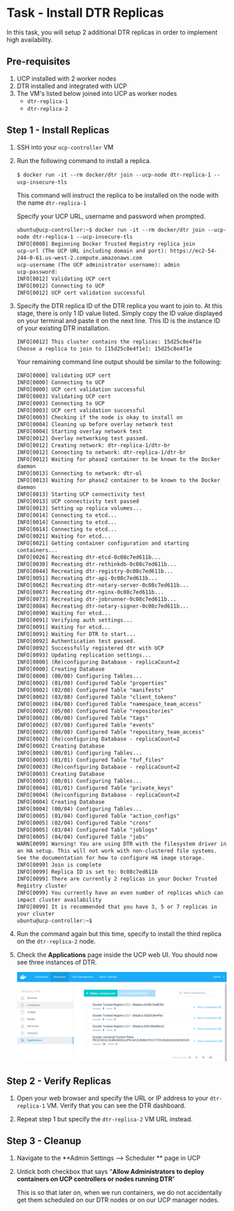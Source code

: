 # Task - Install DTR Replicas

In this task, you will setup 2 additional DTR replicas in order to implement high availability.

## Pre-requisites 

1. UCP installed with 2 worker nodes
2. DTR installed and integrated with UCP 
3. The VM's listed below joined into UCP as worker nodes 
   * `dtr-replica-1`
   * `dtr-replica-2`
   
## Step 1 - Install Replicas

1. SSH into your `ucp-controller` VM
2. Run the following command to install a replica.

   `$ docker run -it --rm docker/dtr join --ucp-node dtr-replica-1 --ucp-insecure-tls`
   
   This command will instruct the replica to be installed on the node with the name `dtr-replica-1`
   
   Specify your UCP URL, username and password when prompted.
   
    ```
	ubuntu@ucp-controller:~$ docker run -it --rm docker/dtr join --ucp-node dtr-replica-1 --ucp-insecure-tls
	INFO[0000] Beginning Docker Trusted Registry replica join
	ucp-url (The UCP URL including domain and port): https://ec2-54-244-0-61.us-west-2.compute.amazonaws.com
	ucp-username (The UCP administrator username): admin
	ucp-password:
	INFO[0012] Validating UCP cert
	INFO[0012] Connecting to UCP
	INFO[0012] UCP cert validation successful
	```
	
3. Specify the DTR replica ID of the DTR replica you want to join to. At this stage, there is only 1 ID value listed. Simply copy the ID value displayed
   on your terminal and paste it on the next line. This ID is the instance ID of your existing DTR installation.

   ```
   INFO[0012] This cluster contains the replicas: 15d25c8e4f1e
   Choose a replica to join to [15d25c8e4f1e]: 15d25c8e4f1e
   ```
   
   Your remaining command line output should be similar to the following:
   
    ```
	INFO[0000] Validating UCP cert
	INFO[0000] Connecting to UCP
	INFO[0000] UCP cert validation successful
	INFO[0003] Validating UCP cert
	INFO[0003] Connecting to UCP
	INFO[0003] UCP cert validation successful
	INFO[0003] Checking if the node is okay to install on
	INFO[0004] Cleaning up before overlay network test
	INFO[0004] Starting overlay network test
	INFO[0012] Overlay networking test passed.
	INFO[0012] Creating network: dtr-replica-1/dtr-br
	INFO[0012] Connecting to network: dtr-replica-1/dtr-br
	INFO[0012] Waiting for phase2 container to be known to the Docker daemon
	INFO[0013] Connecting to network: dtr-ol
	INFO[0013] Waiting for phase2 container to be known to the Docker daemon
	INFO[0013] Starting UCP connectivity test
	INFO[0013] UCP connectivity test passed
	INFO[0013] Setting up replica volumes...
	INFO[0014] Connecting to etcd...
	INFO[0014] Connecting to etcd...
	INFO[0014] Connecting to etcd...
	INFO[0021] Waiting for etcd...
	INFO[0021] Getting container configuration and starting containers...
	INFO[0026] Recreating dtr-etcd-0c08c7ed611b...
	INFO[0030] Recreating dtr-rethinkdb-0c08c7ed611b...
	INFO[0044] Recreating dtr-registry-0c08c7ed611b...
	INFO[0051] Recreating dtr-api-0c08c7ed611b...
	INFO[0062] Recreating dtr-notary-server-0c08c7ed611b...
	INFO[0067] Recreating dtr-nginx-0c08c7ed611b...
	INFO[0073] Recreating dtr-jobrunner-0c08c7ed611b...
	INFO[0084] Recreating dtr-notary-signer-0c08c7ed611b...
	INFO[0090] Waiting for etcd...
	INFO[0091] Verifying auth settings...
	INFO[0091] Waiting for etcd...
	INFO[0091] Waiting for DTR to start...
	INFO[0092] Authentication test passed.
	INFO[0092] Successfully registered dtr with UCP
	INFO[0093] Updating replication settings...
	INFO[0000] (Re)configuring Database - replicaCount=2
	INFO[0000] Creating Database
	INFO[0000] (00/08) Configuring Tables...
	INFO[0002] (01/08) Configured Table "properties"
	INFO[0002] (02/08) Configured Table "manifests"
	INFO[0002] (03/08) Configured Table "client_tokens"
	INFO[0002] (04/08) Configured Table "namespace_team_access"
	INFO[0002] (05/08) Configured Table "repositories"
	INFO[0002] (06/08) Configured Table "tags"
	INFO[0002] (07/08) Configured Table "events"
	INFO[0002] (08/08) Configured Table "repository_team_access"
	INFO[0002] (Re)configuring Database - replicaCount=2
	INFO[0002] Creating Database
	INFO[0002] (00/01) Configuring Tables...
	INFO[0003] (01/01) Configured Table "tuf_files"
	INFO[0003] (Re)configuring Database - replicaCount=2
	INFO[0003] Creating Database
	INFO[0003] (00/01) Configuring Tables...
	INFO[0004] (01/01) Configured Table "private_keys"
	INFO[0004] (Re)configuring Database - replicaCount=2
	INFO[0004] Creating Database
	INFO[0004] (00/04) Configuring Tables...
	INFO[0005] (01/04) Configured Table "action_configs"
	INFO[0005] (02/04) Configured Table "crons"
	INFO[0005] (03/04) Configured Table "joblogs"
	INFO[0005] (04/04) Configured Table "jobs"
	WARN[0099] Warning! You are using DTR with the filesystem driver in an HA setup. This will not work with non-clustered file systems. See the documentation for how to configure HA image storage.
	INFO[0099] Join is complete
	INFO[0099] Replica ID is set to: 0c08c7ed611b
	INFO[0099] There are currently 2 replicas in your Docker Trusted Registry cluster
	INFO[0099] You currently have an even number of replicas which can impact cluster availability
	INFO[0099] It is recommended that you have 3, 5 or 7 replicas in your cluster
	ubuntu@ucp-controller:~$
	```

4. Run the command again but this time, specify to install the third replica on the `dtr-replica-2` node. 	
	
5. Check the **Applications** page inside the UCP web UI. You should now see three instances of DTR. 

   ![](images/UCP-applications-dtr-replicas2.PNG)
   
   
## Step 2 - Verify Replicas

1. Open your web browser and specify the URL or IP address to your `dtr-replica-1` VM. Verify that you can see the DTR dashboard.

2. Repeat step 1 but specify the `dtr-replica-2` VM URL instead. 


## Step 3 - Cleanup

1. Navigate to the **Admin Settings --> Scheduler ** page in UCP

2. Untick both checkbox that says "**Allow Administrators to deploy containers on UCP controllers or nodes running DTR**"

   This is so that later on, when we run containers, we do not accidentally get them scheduled on our DTR nodes or on our UCP manager nodes.
   
   
   